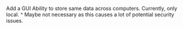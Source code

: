 Add a GUI
Ability to store same data across computers. Currently, only local. 
^ Maybe not necessary as this causes a lot of potential security issues.